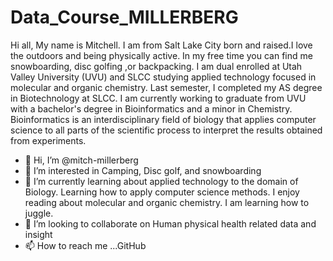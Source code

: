 # Data_Course_MILLERBERG

Hi all,
My name is Mitchell. I am from Salt Lake City born and raised.I love the outdoors and being physically active. In my free time you can find me snowboarding, disc golfing ,or backpacking. I am dual enrolled at Utah Valley University (UVU) and SLCC studying applied technology focused  in molecular and organic chemistry. Last semester, I completed my AS degree in Biotechnology at SLCC. I am currently working to graduate from UVU with a bachelor's degree in Bioinformatics and a minor in Chemistry. Bioinformatics is an interdisciplinary field of biology that applies computer science to all parts of the scientific process to interpret the results obtained from experiments. 

 
- 👋 Hi, I’m @mitch-millerberg
- 👀 I’m interested in Camping, Disc golf, and snowboarding
- 🌱 I’m currently learning about applied technology to the domain of Biology. Learning how to apply computer science methods. I enjoy reading about molecular and organic chemistry. I am learning how to juggle.
- 💞️ I’m looking to collaborate on Human physical health related data and insight 
- 📫 How to reach me ...GitHub


